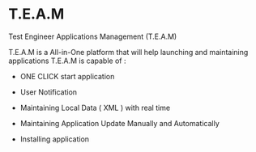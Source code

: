 # T.E.A.M
Test Engineer Applications Management (T.E.A.M)

T.E.A.M is a All-in-One platform that will help launching and maintaining applications T.E.A.M is capable of :

  + ONE CLICK start application

  + User Notification

  + Maintaining Local Data ( XML ) with real time

  + Maintaining Application Update Manually and Automatically

  + Installing application

